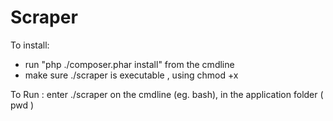 Scraper
=====================

To install:
  - run  "php ./composer.phar install" from the cmdline
  - make sure ./scraper is executable , using chmod +x

To Run : enter ./scraper on the cmdline (eg. bash),  in the application folder ( pwd )